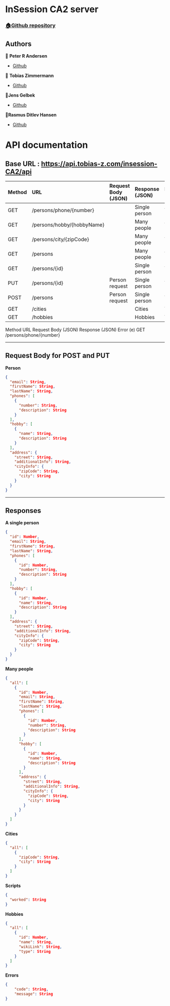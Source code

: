 # InSession CA2 server
### [🏠Github repository](https://github.com/tobias-z/insession-CA2-backend)

## Authors

👤 **Peter R Andersen**

- [Github](https://github.com/Peter-Rambeck)

👤 **Tobias Zimmermann**

- [Github](https://github.com/tobias-z)

👤**Jens Gelbek**
* [Github](https://github.com/jensgelbek)

👤**Rasmus Ditlev Hansen**
* [Github](https://github.com/RasmusDH)

# API documentation

## Base URL : https://api.tobias-z.com/insession-CA2/api

| Method | URL | Request Body (JSON) | Response (JSON) | Error (e) |
| :--- | :--- | :--- | :--- | :--- |
| GET | /persons/phone/{number} |  | Single person | YES |
| GET | /persons/hobby/{hobbyName} | | Many people | YES |
| GET | /persons/city/{zipCode} | | Many people | YES |
| GET | /persons | | Many people | YES |
| GET | /persons/{id} | | Single person | YES |
| PUT | /persons/{id} | Person request | Single person | YES |
| POST | /persons | Person request | Single person | YES |
| GET | /cities | | Cities | YES |
| GET | /hobbies | | Hobbies | YES |

Method URL Request Body (JSON) Response (JSON) Error (e) GET
/persons/phone/{number}

---

## Request Body for POST and PUT

**Person**

```json
{
  "email": String,
  "firstName": String,
  "lastName": String,
  "phones": [
    {
      "number": String,
      "description": String
    }
  ],
  "hobby": [
    {
      "name": String,
      "description": String
    }
  ],
  "address": {
    "street": String,
    "additionalInfo": String,
    "cityInfo": {
      "zipCode": String,
      "city": String
    }
  }
}
```

---

## Responses

**A single person**

```json
{
  "id": Number,
  "email": String,
  "firstName": String,
  "lastName": String,
  "phones": [
    {
      "id": Number,
      "number": String,
      "description": String
    }
  ],
  "hobby": [
    {
      "id": Number,
      "name": String,
      "description": String
    }
  ],
  "address": {
    "street": String,
    "additionalInfo": String,
    "cityInfo": {
      "zipCode": String,
      "city": String
    }
  }
}
```

**Many people**

```json
{
  "all": [
    {
      "id": Number,
      "email": String,
      "firstName": String,
      "lastName": String,
      "phones": [
        {
          "id": Number,
          "number": String,
          "description": String
        }
      ],
      "hobby": [
        {
          "id": Number,
          "name": String,
          "description": String
        }
      ],
      "address": {
        "street": String,
        "additionalInfo": String,
        "cityInfo": {
          "zipCode": String,
          "city": String
        }
      }
    }
  ]
}
```

**Cities**

```json
{
  "all": [
    {
      "zipCode": String,
      "city": String
    }
  ]
}
```

**Scripts**

```json
{
  "worked": String
}
```

**Hobbies**

```json
{
  "all": [
    {
      "id": Number,
      "name": String,
      "wikiLink": String,
      "type": String
    }
  ]
}
```

**Errors**

```json
{
    "code": String,
    "message": String
}
```


